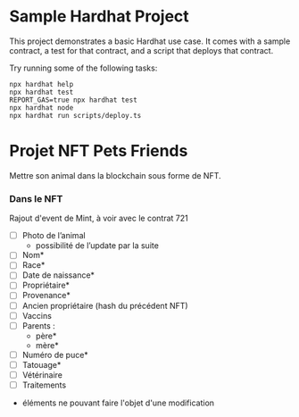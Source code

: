 # Sample Hardhat Project

This project demonstrates a basic Hardhat use case. It comes with a sample contract, a test for that contract, and a script that deploys that contract.

Try running some of the following tasks:

```shell
npx hardhat help
npx hardhat test
REPORT_GAS=true npx hardhat test
npx hardhat node
npx hardhat run scripts/deploy.ts
```

# Projet NFT Pets Friends

Mettre son animal dans la blockchain sous forme de NFT.

### Dans le NFT

Rajout d'event de Mint, à voir avec le contrat 721

- [ ] Photo de l’animal
  - possibilité de l’update par la suite
- [ ] Nom\*
- [ ] Race\*
- [ ] Date de naissance\*
- [ ] Propriétaire\*
- [ ] Provenance\*
- [ ] Ancien propriétaire (hash du précédent NFT)
- [ ] Vaccins
- [ ] Parents :
  - père\*
  - mère\*
- [ ] Numéro de puce\*
- [ ] Tatouage\*
- [ ] Vétérinaire
- [ ] Traitements

* éléments ne pouvant faire l'objet d'une modification
